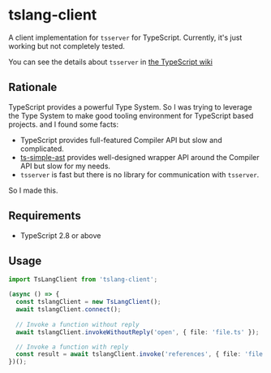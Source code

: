 # tslang-client

A client implementation for `tsserver` for TypeScript.
Currently, it's just working but not completely tested.

You can see the details about `tsserver` in [the TypeScript wiki](https://github.com/Microsoft/TypeScript/wiki/Standalone-Server-%28tsserver%29)

## Rationale
TypeScript provides a powerful Type System. So I was trying to leverage the Type System to make good tooling environment for TypeScript based projects.
and I found some facts: 
- TypeScript provides full-featured Compiler API but slow and complicated.
- [ts-simple-ast](https://github.com/dsherret/ts-simple-ast) provides well-designed wrapper API around the Compiler API but slow for my needs.
- `tsserver` is fast but there is no library for communication with `tsserver`.

So I made this.

## Requirements
- TypeScript 2.8 or above

## Usage
```typescript
import TsLangClient from 'tslang-client';

(async () => {
  const tslangClient = new TsLangClient();
  await tslangClient.connect();
  
  // Invoke a function without reply
  await tslangClient.invokeWithoutReply('open', { file: 'file.ts' });

  // Invoke a function with reply
  const result = await tslangClient.invoke('references', { file: 'file.ts', line: 1, offset: 15 });
})();
```
